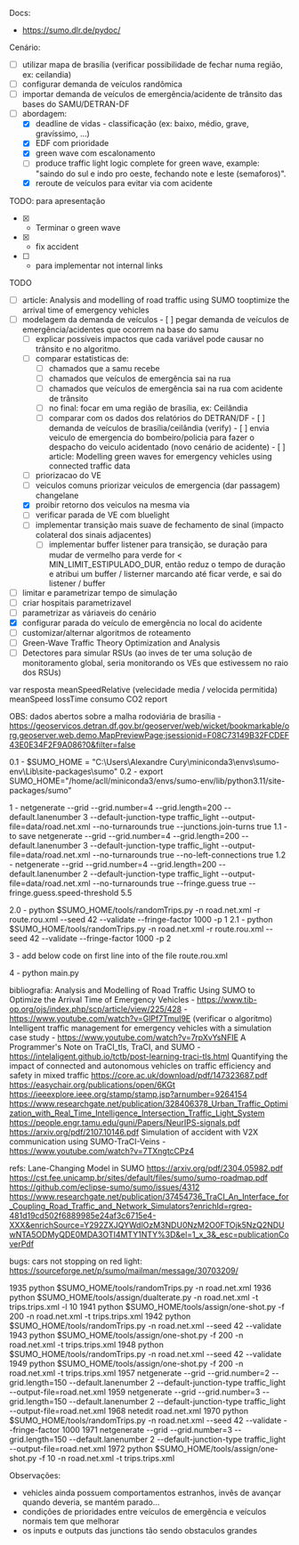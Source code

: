 Docs:
  - https://sumo.dlr.de/pydoc/

Cenário:
 - [ ] utilizar mapa de brasília (verificar possibilidade de fechar numa região, ex: ceilandia)
 - [ ] configurar demanda de veículos randômica
 - [ ] importar demanda de veículos de emergência/acidente de trânsito das bases do SAMU/DETRAN-DF
 - [ ] abordagem:
   - [x] deadline de vidas - classificação (ex: baixo, médio, grave, gravíssimo, ...)
   - [x] EDF com prioridade
   - [X] green wave com escalonamento
    - [ ] produce traffic light logic complete for green wave, example: "saindo do sul e indo pro oeste, fechando note e leste (semaforos)".
   - [x] reroute de veículos para evitar via com acidente

  TODO: para apresentação
   - [x] - Terminar o green wave
   - [X] - fix accident
   - [ ] - para implementar not internal links

  TODO
   - [ ] article: Analysis and modelling of road traffic using SUMO tooptimize the arrival time of emergency vehicles
   - [ ] modelagem da demanda de veículos
    - [ ] pegar demanda de veículos de emergência/acidentes que ocorrem na base do samu
      - [ ] explicar possíveis impactos que cada variável pode causar no trânsito e no algoritmo.
      - [ ] comparar estatisticas de:
        - [ ] chamados que a samu recebe
        - [ ] chamados que veículos de emergência sai na rua
        - [ ] chamados que veículos de emergência sai na rua com acidente de trânsito
        - [ ] no final: focar em uma região de brasília, ex: Ceilândia
        - [ ] comparar com os dados dos relatórios do DETRAN/DF
    - [ ] demanda de veículos de brasília/ceilândia (verify)
    - [ ] envia veiculo de emergencia do bombeiro/policia para fazer o despacho do veiculo acidentado (novo cenário de acidente)
    - [ ] article: Modelling green waves for emergency vehicles using connected traffic data
      - [ ] priorizacao do VE
      - [ ] veiculos comuns priorizar veiculos de emergencia (dar passagem) changelane
      - [x] proibir retorno dos veiculos na mesma via
      - [ ] verificar parada de VE com bluelight
      - [ ] implementar transição mais suave de fechamento de sinal (impacto colateral dos sinais adjacentes)
        - [ ] implementar buffer listener para transição, se duração para mudar de vermelho para verde for < MIN_LIMIT_ESTIPULADO_DUR, então reduz o tempo de duração e atribui um buffer / listerner marcando até ficar verde, e sai do listener / buffer
   - [ ] limitar e parametrizar tempo de simulação
   - [ ] criar hospitais parametrizavel
   - [ ] parametrizar as váriaveis do cenário
   - [x] configurar parada do veículo de emergência no local do acidente
   - [ ] customizar/alternar algoritmos de roteamento
   - [ ] Green-Wave Traffic Theory Optimization and Analysis
   - [ ] Detectores para simular RSUs (ao inves de ter uma solução de monitoramento global, seria monitorando os VEs que estivessem no raio dos RSUs)

var resposta
meanSpeedRelative (velecidade media / velocida permitida)
meanSpeed
lossTime
consumo CO2 report

OBS:
dados abertos sobre a malha rodoviária de brasília - https://geoservicos.detran.df.gov.br/geoserver/web/wicket/bookmarkable/org.geoserver.web.demo.MapPreviewPage;jsessionid=F08C73149B32FCDEF43E0E34F2F9A086?0&filter=false


0.1 - $SUMO_HOME = "C:\Users\Alexandre Cury\miniconda3\envs\sumo-env\Lib\site-packages\sumo"
0.2 - export SUMO_HOME="/home/acll/miniconda3/envs/sumo-env/lib/python3.11/site-packages/sumo"

1 - netgenerate --grid --grid.number=4 --grid.length=200 --default.lanenumber 3 --default-junction-type traffic_light --output-file=data/road.net.xml --no-turnarounds true --junctions.join-turns true
  1.1 - to save
  netgenerate --grid --grid.number=4 --grid.length=200 --default.lanenumber 3 --default-junction-type traffic_light --output-file=data/road.net.xml --no-turnarounds true --no-left-connections true
  1.2 - netgenerate --grid --grid.number=4 --grid.length=200 --default.lanenumber 2 --default-junction-type traffic_light --output-file=data/road.net.xml --no-turnarounds true --fringe.guess true --fringe.guess.speed-threshold 5.5
  <!-- netgenerate --rand --default.lanenumber 2 --default-junction-type traffic_light --output-file=data/road.net.xml --no-turnarounds true --no-left-connections true  -->
  <!-- --no-internal-link -->

2.0 - python $SUMO_HOME/tools/randomTrips.py -n road.net.xml -r route.rou.xml --seed 42 --validate --fringe-factor 1000 -p 1
2.1 - python $SUMO_HOME/tools/randomTrips.py -n road.net.xml -r route.rou.xml --seed 42 --validate --fringe-factor 1000 -p 2

3 - add below code on first line into <routes> of the file route.rou.xml
  <vType id="emergency_emergency" vClass="emergency" color="red" speedFactor="1.5">
    <param key="has.bluelight.device" value="true"/>
  </vType>

4 - python main.py

bibliografia:
Analysis and Modelling of Road Traffic Using SUMO to Optimize the Arrival Time of Emergency Vehicles - https://www.tib-op.org/ojs/index.php/scp/article/view/225/428 - https://www.youtube.com/watch?v=GlPf7TmuI9E (verificar o algoritmo)
Intelligent traffic management for emergency vehicles with a simulation case study - https://www.youtube.com/watch?v=7rpXvYsNFIE
A Programmer's Note on TraCI_tls, TraCI, and SUMO - https://intelaligent.github.io/tctb/post-learning-traci-tls.html
Quantifying the impact of connected and autonomous vehicles on traffic efficiency and safety in mixed traffic
https://core.ac.uk/download/pdf/147323687.pdf
https://easychair.org/publications/open/6KGt
https://ieeexplore.ieee.org/stamp/stamp.jsp?arnumber=9264154
https://www.researchgate.net/publication/328406378_Urban_Traffic_Optimization_with_Real_Time_Intelligence_Intersection_Traffic_Light_System
https://people.engr.tamu.edu/guni/Papers/NeurIPS-signals.pdf
https://arxiv.org/pdf/2107.10146.pdf
Simulation of accident with V2X communication using SUMO-TraCI-Veins - https://www.youtube.com/watch?v=7TXngtcCPz4

refs:
Lane-Changing Model in SUMO
https://arxiv.org/pdf/2304.05982.pdf
https://cst.fee.unicamp.br/sites/default/files/sumo/sumo-roadmap.pdf
https://github.com/eclipse-sumo/sumo/issues/4312
https://www.researchgate.net/publication/37454736_TraCI_An_Interface_for_Coupling_Road_Traffic_and_Network_Simulators?enrichId=rgreq-481d19cd502f6889985e24af3c6715e4-XXX&enrichSource=Y292ZXJQYWdlOzM3NDU0NzM2O0FTOjk5NzQ2NDUwNTA5ODMyQDE0MDA3OTI4MTY1NTY%3D&el=1_x_3&_esc=publicationCoverPdf



bugs:
cars not stopping on red light: https://sourceforge.net/p/sumo/mailman/message/30703209/




 1935  python $SUMO_HOME/tools/randomTrips.py -n road.net.xml
 1936  python $SUMO_HOME/tools/assign/duaIterate.py -n road.net.xml -t trips.trips.xml -l 10
 1941  python $SUMO_HOME/tools/assign/one-shot.py -f 200 -n road.net.xml -t trips.trips.xml
 1942  python $SUMO_HOME/tools/randomTrips.py -n road.net.xml --seed 42 --validate
 1943  python $SUMO_HOME/tools/assign/one-shot.py -f 200 -n road.net.xml -t trips.trips.xml
 1948  python $SUMO_HOME/tools/randomTrips.py -n road.net.xml --seed 42 --validate
 1949  python $SUMO_HOME/tools/assign/one-shot.py -f 200 -n road.net.xml -t trips.trips.xml
 1957  netgenerate --grid --grid.number=2 --grid.length=150 --default.lanenumber 2 --default-junction-type traffic_light --output-file=road.net.xml
 1959  netgenerate --grid --grid.number=3 --grid.length=150 --default.lanenumber 2 --default-junction-type traffic_light --output-file=road.net.xml
 1968  netedit road.net.xml 
 1970  python $SUMO_HOME/tools/randomTrips.py -n road.net.xml --seed 42 --validate --fringe-factor 1000
 1971  netgenerate --grid --grid.number=3 --grid.length=150 --default.lanenumber 2 --default-junction-type traffic_light --output-file=road.net.xml
 1972  python $SUMO_HOME/tools/assign/one-shot.py -f 10 -n road.net.xml -t trips.trips.xml



Observações:
 - vehicles ainda possuem comportamentos estranhos, invês de avançar quando deveria, se mantém parado...
 - condições de prioridades entre veículos de emergência e veículos normais tem que melhorar
 - os inputs e outputs das junctions tão sendo obstaculos grandes